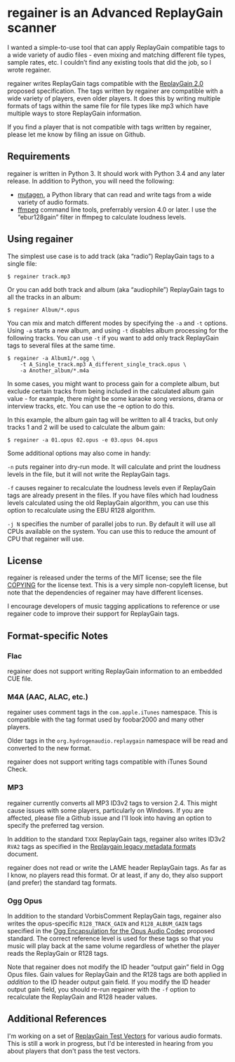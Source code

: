 # regainer is an Advanced ReplayGain scanner

I wanted a simple-to-use tool that can apply ReplayGain compatible tags to a
wide variety of audio files - even mixing and matching different file types,
sample rates, etc. I couldn’t find any existing tools that did the job, so I
wrote regainer.

regainer writes ReplayGain tags compatible with the
[ReplayGain 2.0](https://wiki.hydrogenaud.io/index.php?title=ReplayGain_2.0_specification)
proposed specification. The tags written by regainer are compatible with a
wide variety of players, even older players. It does this by writing
multiple formats of tags within the same file for file types like
mp3 which have multiple ways to store ReplayGain information.

If you find a player that is not compatible with tags written by regainer,
please let me know by filing an issue on Github.

## Requirements

regainer is written in Python 3. It should work with Python 3.4 and any later
release. In addition to Python, you will need the following:

- [mutagen](https://mutagen.readthedocs.io/), a Python library that can read
  and write tags from a wide variety of audio formats.
- [ffmpeg](https://www.ffmpeg.org/) command line tools, preferrably version
  4.0 or later. I use the “ebur128gain” filter in ffmpeg to calculate loudness
  levels.

## Using regainer

The simplest use case is to add track (aka “radio”) ReplayGain tags to a single
file:

```
$ regainer track.mp3
```

Or you can add both track and album (aka “audiophile”) ReplayGain tags to all
the tracks in an album:

```
$ regainer Album/*.opus
```

You can mix and match different modes by specifying the `-a` and `-t` options.
Using `-a` starts a new album, and using `-t` disables album processing for
the following tracks. You can use `-t` if you want to add only track ReplayGain
tags to several files at the same time.

```
$ regainer -a Album1/*.ogg \
    -t A_Single_track.mp3 A_different_single_track.opus \
    -a Another_album/*.m4a
```

In some cases, you might want to process gain for a complete album, but exclude
certain tracks from being included in the calculated album gain value - for
example, there might be some karaoke song versions, drama or interview tracks,
etc. You can use the -e option to do this.

In this example, the album gain tag will be written to all 4 tracks, but only
tracks 1 and 2 will be used to calculate the album gain:

```
$ regainer -a 01.opus 02.opus -e 03.opus 04.opus
```

Some additional options may also come in handy:

`-n` puts regainer into dry-run mode. It will calculate and print the
loudness levels in the file, but it will not write the ReplayGain tags.

`-f` causes regainer to recalculate the loudness levels even if ReplayGain
tags are already present in the files. If you have files which had loudness
levels calculated using the old ReplayGain algorithm, you can use this option
to recalculate using the EBU R128 algorithm.

`-j N` specifies the number of parallel jobs to run. By default it will
use all CPUs available on the system. You can use this to reduce the amount
of CPU that regainer will use.

## License

regainer is released under the terms of the MIT license; see the file
[COPYING](COPYING) for the license text. This is a very simple non-copyleft
license, but note that the dependencies of regainer may have different licenses.

I encourage developers of music tagging applications to reference or use
regainer code to improve their support for ReplayGain tags.

## Format-specific Notes

### Flac

regainer does not support writing ReplayGain information to an embedded CUE
file.

### M4A (AAC, ALAC, etc.)

regainer uses comment tags in the `com.apple.iTunes` namespace. This
is compatible with the tag format used by foobar2000 and many other players.

Older tags in the `org.hydrogenaudio.replaygain` namespace will be read and
converted to the new format.

regainer does not support writing tags compatible with iTunes Sound Check.

### MP3

regainer currently converts all MP3 ID3v2 tags to version 2.4. This might
cause issues with some players, particularly on Windows. If you are affected,
please file a Github issue and I'll look into having an option to specify
the preferred tag version.

In addition to the standard `TXXX` ReplayGain tags, regainer also writes
ID3v2 `RVA2` tags as specified in the
[Replaygain legacy metadata formats](https://wiki.hydrogenaud.io/index.php?title=ReplayGain_legacy_metadata_formats)
document.

regainer does not read or write the LAME header ReplayGain tags. As far as I
know, no players read this format. Or at least, if any do, they also support
(and prefer) the standard tag formats.

### Ogg Opus

In addition to the standard VorbisComment ReplayGain tags, regainer also
writes the opus-specific `R128_TRACK_GAIN` and `R128_ALBUM_GAIN` tags
specified in the
[Ogg Encapsulation for the Opus Audio Codec](https://tools.ietf.org/html/rfc7845.html)
proposed standard. The correct reference level is used for these tags so that
you music will play back at the same volume regardless of whether the player
reads the ReplayGain or R128 tags.

Note that regainer does not modify the ID header “output gain” field in
Ogg Opus files. Gain values for ReplayGain and the R128 tags are both
applied in *addition* to the ID header output gain field. If you modify the
ID header output gain field, you should re-run regainer with the `-f`
option to recalculate the ReplayGain and R128 header values.

## Additional References

I'm working on a set of
[ReplayGain Test Vectors](https://github.com/kepstin/replaygain-test-vectors)
for various audio formats. This is still a work in progress, but I'd be
interested in hearing from you about players that don't pass the test vectors.

